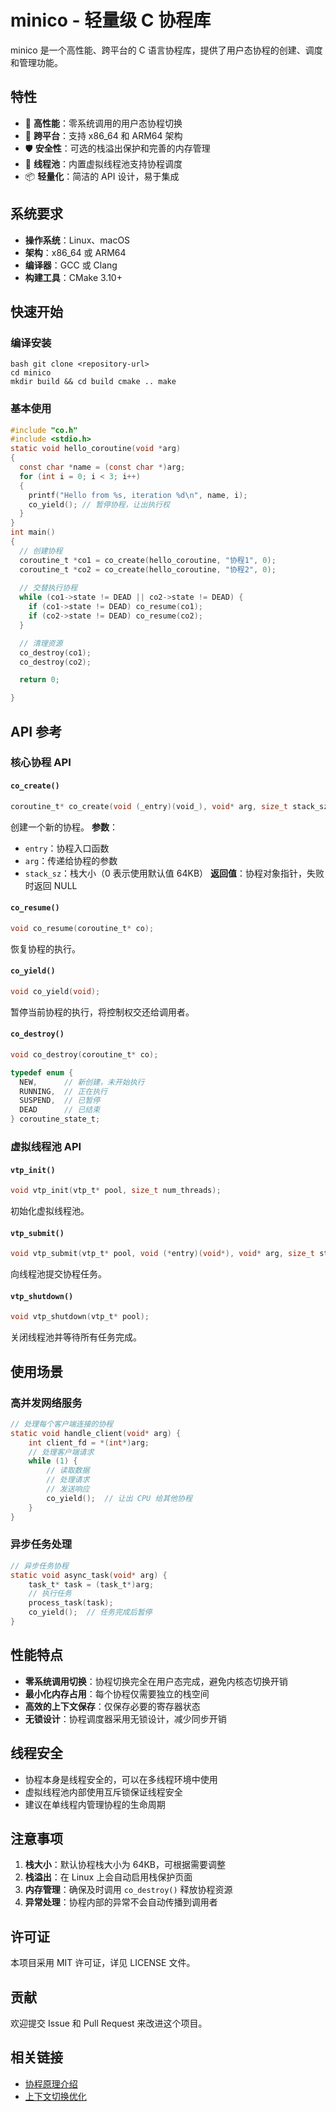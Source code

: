 # minico - 轻量级 C 协程库

minico 是一个高性能、跨平台的 C 语言协程库，提供了用户态协程的创建、调度和管理功能。

## 特性

- 🚀 **高性能**：零系统调用的用户态协程切换
- 🔄 **跨平台**：支持 x86_64 和 ARM64 架构
- 🛡️ **安全性**：可选的栈溢出保护和完善的内存管理
- 🧵 **线程池**：内置虚拟线程池支持协程调度
- 📦 **轻量化**：简洁的 API 设计，易于集成

## 系统要求

- **操作系统**：Linux、macOS
- **架构**：x86_64 或 ARM64
- **编译器**：GCC 或 Clang
- **构建工具**：CMake 3.10+

## 快速开始

### 编译安装
```shell
bash git clone <repository-url> 
cd minico 
mkdir build && cd build cmake .. make

```

### 基本使用

```c
#include "co.h" 
#include <stdio.h>
static void hello_coroutine(void *arg) 
{ 
  const char *name = (const char *)arg; 
  for (int i = 0; i < 3; i++) 
  { 
    printf("Hello from %s, iteration %d\n", name, i); 
    co_yield(); // 暂停协程，让出执行权 
  } 
}
int main() 
{ 
  // 创建协程 
  coroutine_t *co1 = co_create(hello_coroutine, "协程1", 0); 
  coroutine_t *co2 = co_create(hello_coroutine, "协程2", 0);
  
  // 交替执行协程
  while (co1->state != DEAD || co2->state != DEAD) {
    if (co1->state != DEAD) co_resume(co1);
    if (co2->state != DEAD) co_resume(co2);
  }

  // 清理资源
  co_destroy(co1);
  co_destroy(co2);

  return 0;

}
```
## API 参考

### 核心协程 API

#### `co_create()`
```c
coroutine_t* co_create(void (_entry)(void_), void* arg, size_t stack_sz);
```
创建一个新的协程。
**参数**：
- `entry`：协程入口函数
- `arg`：传递给协程的参数
- `stack_sz`：栈大小（0 表示使用默认值 64KB）
**返回值**：协程对象指针，失败时返回 NULL
#### `co_resume()`
```c
void co_resume(coroutine_t* co);
```
恢复协程的执行。
#### `co_yield()`
```c
void co_yield(void);
```
暂停当前协程的执行，将控制权交还给调用者。
#### `co_destroy()`
```c
void co_destroy(coroutine_t* co);
```

```c
typedef enum {
  NEW,      // 新创建，未开始执行
  RUNNING,  // 正在执行
  SUSPEND,  // 已暂停
  DEAD      // 已结束
} coroutine_state_t;
```

### 虚拟线程池 API
#### `vtp_init()`
```c
void vtp_init(vtp_t* pool, size_t num_threads);
```
初始化虚拟线程池。
#### `vtp_submit()`
```c
void vtp_submit(vtp_t* pool, void (*entry)(void*), void* arg, size_t stack_sz);
```
向线程池提交协程任务。
#### `vtp_shutdown()`
```c
void vtp_shutdown(vtp_t* pool);
```
关闭线程池并等待所有任务完成。
## 使用场景
### 高并发网络服务
```c
// 处理每个客户端连接的协程
static void handle_client(void* arg) {
    int client_fd = *(int*)arg;
    // 处理客户端请求
    while (1) {
        // 读取数据
        // 处理请求
        // 发送响应
        co_yield();  // 让出 CPU 给其他协程
    }
}
```

### 异步任务处理
```c
// 异步任务协程
static void async_task(void* arg) {
    task_t* task = (task_t*)arg;
    // 执行任务
    process_task(task);
    co_yield();  // 任务完成后暂停
}
```
## 性能特点
- **零系统调用切换**：协程切换完全在用户态完成，避免内核态切换开销
- **最小化内存占用**：每个协程仅需要独立的栈空间
- **高效的上下文保存**：仅保存必要的寄存器状态
- **无锁设计**：协程调度器采用无锁设计，减少同步开销

## 线程安全
- 协程本身是线程安全的，可以在多线程环境中使用
- 虚拟线程池内部使用互斥锁保证线程安全
- 建议在单线程内管理协程的生命周期

## 注意事项
1. **栈大小**：默认协程栈大小为 64KB，可根据需要调整
2. **栈溢出**：在 Linux 上会自动启用栈保护页面
3. **内存管理**：确保及时调用 `co_destroy()` 释放协程资源
4. **异常处理**：协程内部的异常不会自动传播到调用者
## 许可证
本项目采用 MIT 许可证，详见 LICENSE 文件。
## 贡献
欢迎提交 Issue 和 Pull Request 来改进这个项目。
## 相关链接
- [协程原理介绍](https://en.wikipedia.org/wiki/Coroutine)
- [上下文切换优化](https://lwn.net/Articles/250967/)

